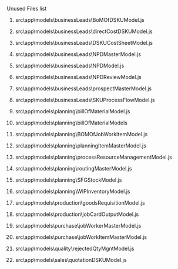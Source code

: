 Unused Files list

1. src\app\models\businessLeads\BoMOfDSKUModel.js
2. src\app\models\businessLeads\directCostDSKUModel.js
3. src\app\models\businessLeads\DSKUCostSheetModel.js
4. src\app\models\businessLeads\NPDMasterModel.js
5. src\app\models\businessLeads\NPDModel.js
6. src\app\models\businessLeads\NPDReviewModel.js
7. src\app\models\businessLeads\prospectMasterModel.js
8. src\app\models\businessLeads\SKUProcessFlowModel.js

9. src\app\models\planning\billOfMaterialModel.js
10. src\app\models\planning\billOfMaterialModels
11. src\app\models\planning\BOMOfJobWorkItemModel.js
12. src\app\models\planning\planningItemMasterModel.js
13. src\app\models\planning\processResourceManagementModel.js
14. src\app\models\planning\routingMasterModel.js
15. src\app\models\planning\SFGStockModel.js
16. src\app\models\planning\WIPInventoryModel.js

17. src\app\models\production\goodsRequisitionModel.js
18. src\app\models\production\jobCardOutputModel.js

19. src\app\models\purchase\jobWorkerMasterModel.js
20. src\app\models\purchase\jobWorkItemMasterModel.js
21. src\app\models\quality\rejectedQtyMgntModel.js

22. src\app\models\sales\quotationDSKUModel.js
